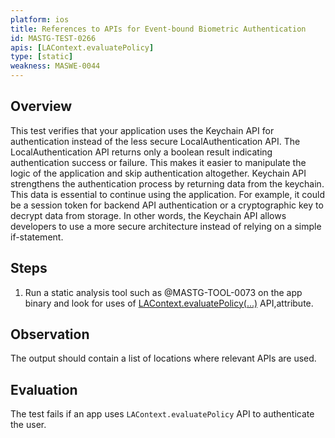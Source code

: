 ```yaml
---
platform: ios
title: References to APIs for Event-bound Biometric Authentication
id: MASTG-TEST-0266
apis: [LAContext.evaluatePolicy]
type: [static]
weakness: MASWE-0044
---
```


## Overview

This test verifies that your application uses the Keychain API for authentication instead of the less secure LocalAuthentication API. The LocalAuthentication API returns only a boolean result indicating authentication success or failure. This makes it easier to manipulate the logic of the application and skip authentication altogether. Keychain API strengthens the authentication process by returning data from the keychain. This data is essential to continue using the application. For example, it could be a session token for backend API authentication or a cryptographic key to decrypt data from storage. In other words, the Keychain API allows developers to use a more secure architecture instead of relying on a simple if-statement.

## Steps

1. Run a static analysis tool such as @MASTG-TOOL-0073 on the app binary and look for uses of [LAContext.evaluatePolicy(...)](https://developer.apple.com/documentation/localauthentication/lacontext/evaluatepolicy(_:localizedreason:reply:)) API,attribute.

## Observation

The output should contain a list of locations where relevant APIs are used.

## Evaluation

The test fails if an app uses `LAContext.evaluatePolicy` API to authenticate the user.
